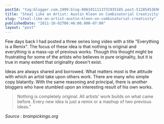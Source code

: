 ```yaml
---
postId: "tag:blogger.com,1999:blog-8061911113731935185.post-5128545369648238169"
title: "Steal Like an Artist: Austin Kleon on Combinatorial Creativity"
slug: "steal-like-an-artist-austin-kleon-on-combinatorial-creativity"
publishedDate: "2011-10-02T06:46:00.000-07:00"
layout: "post"
---
```


Few days back I had posted a three series long video with a title "Everything
is a Remix". The focus of these idea is that nothing is original and
everything is a mass-up of previous works. Though this thought might be
frustrating for some of the artists who believes in pure originality, but it
is true in many extent that originality doesn't exist.  
  
Ideas are always shared and borrowed. What matters most is the attitude with
which an artist take upon others work. There are many who simple copy
blatantly.  With the same reasoning and principal, there is another bloggers
who have stumbled upon an interesting result of his own works.  
  

> Nothing is completely original. All artists’ work builds on what came
> before. Every new idea is just a remix or a mashup of two previous ideas.”

  
  

_Source : brainpickings.org_

